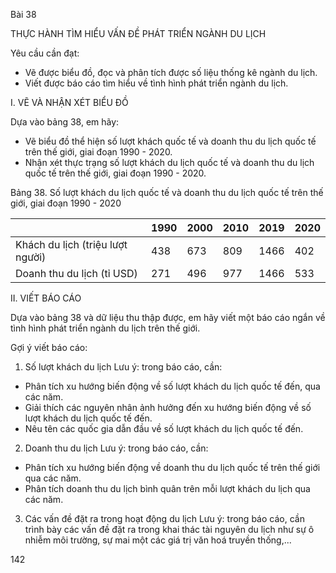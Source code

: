 Bài 38

THỰC HÀNH
TÌM HIỂU VẤN ĐỀ PHÁT TRIỂN
NGÀNH DU LỊCH

Yêu cầu cần đạt:
- Vẽ được biểu đồ, đọc và phân tích được số liệu thống kê ngành du lịch.
- Viết được báo cáo tìm hiểu về tình hình phát triển ngành du lịch.

I. VẼ VÀ NHẬN XÉT BIỂU ĐỒ

Dựa vào bảng 38, em hãy:
- Vẽ biểu đồ thể hiện số lượt khách quốc tế và doanh thu du lịch quốc tế trên thế giới, giai đoạn 1990 - 2020.
- Nhận xét thực trạng số lượt khách du lịch quốc tế và doanh thu du lịch quốc tế trên thế giới, giai đoạn 1990 - 2020.

Bảng 38. Số lượt khách du lịch quốc tế và doanh thu du lịch quốc tế trên thế giới, giai đoạn 1990 - 2020

| | 1990 | 2000 | 2010 | 2019 | 2020 |
|---|---|---|---|---|---|
| Khách du lịch (triệu lượt người) | 438 | 673 | 809 | 1466 | 402 |
| Doanh thu du lịch (tỉ USD) | 271 | 496 | 977 | 1466 | 533 |

II. VIẾT BÁO CÁO

Dựa vào bảng 38 và dữ liệu thu thập được, em hãy viết một báo cáo ngắn về tình hình phát triển ngành du lịch trên thế giới.

Gợi ý viết báo cáo:

1. Số lượt khách du lịch
Lưu ý: trong báo cáo, cần:
- Phân tích xu hướng biến động về số lượt khách du lịch quốc tế đến, qua các năm.
- Giải thích các nguyên nhân ảnh hưởng đến xu hướng biến động về số lượt khách du lịch quốc tế đến.
- Nêu tên các quốc gia dẫn đầu về số lượt khách du lịch quốc tế đến.

2. Doanh thu du lịch
Lưu ý: trong báo cáo, cần:
- Phân tích xu hướng biến động về doanh thu du lịch quốc tế trên thế giới qua các năm.
- Phân tích doanh thu du lịch bình quân trên mỗi lượt khách du lịch qua các năm.

3. Các vấn đề đặt ra trong hoạt động du lịch
Lưu ý: trong báo cáo, cần trình bày các vấn đề đặt ra trong khai thác tài nguyên du lịch như sự ô nhiễm môi trường, sự mai một các giá trị văn hoá truyền thống,...

142